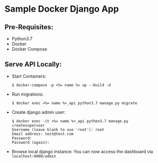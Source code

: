 # Sample Docker Django App

## Pre-Requisites:
- Python3.7
- Docker
- Docker Compose

## Serve API Locally:
	
- Start Containers:
	```ssh
	$ docker-compose -p <%= name %> up --build -d
	```

- Run migrations:
	```ssh
	$ docker exec <%= name %>_api python3.7 manage.py migrate
	```

- Create django admin user:
	```ssh
	$ docker exec -it <%= name %>_api python3.7 manage.py createsuperuser
	Username (leave blank to use 'root'): root
	Email address: test@test.com
	Password:
	Password (again):
	```

- Browse local django instance:
	You can now access the dashboard via `localhost:8080/admin`